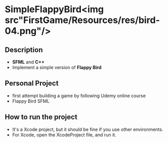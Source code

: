 # SimpleFlappyBird<img src"FirstGame/Resources/res/bird-04.png"/>
## Description
- <strong>SFML</strong> and <strong>C++</strong>
- Implement a simple version of <strong>Flappy Bird</strong>
## Personal Project
- first attempt building a game by following Udemy online course
- Flappy Bird SFML<br>
## How to run the project
- It's a Xcode project, but it should be fine if you use other environments.
- For Xcode, open the XcodeProject file, and run it.
